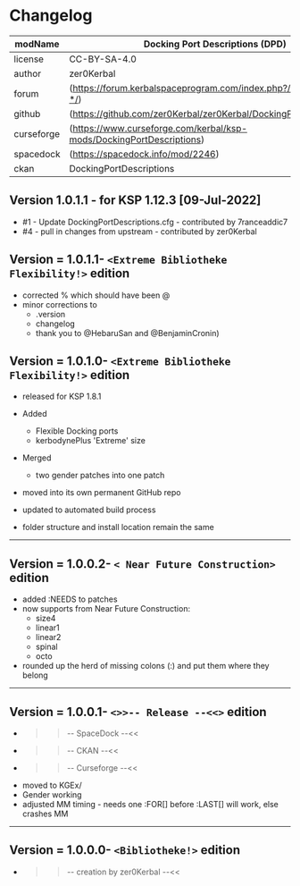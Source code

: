 # Changelog  
  
| modName    | Docking Port Descriptions (DPD)                                      |
| ---------- | -------------------------------------------------------------------- |
| license    | CC-BY-SA-4.0                                                         |
| author     | zer0Kerbal                                                           |
| forum      | (https://forum.kerbalspaceprogram.com/index.php?/topic/192184-*/)    |
| github     | (https://github.com/zer0Kerbal/zer0Kerbal/DockingPortDescriptions)   |
| curseforge | (https://www.curseforge.com/kerbal/ksp-mods/DockingPortDescriptions) |
| spacedock  | (https://spacedock.info/mod/2246)                                    |
| ckan       | DockingPortDescriptions                                              |

## Version 1.0.1.1 - for KSP 1.12.3 [09-Jul-2022]

* #1 - Update DockingPortDescriptions.cfg - contributed by 7ranceaddic7
* #4 - pull in changes from upstream - contributed by zer0Kerbal

## Version = 1.0.1.1- `<Extreme Bibliotheke Flexibility!>` edition

* corrected % which should have been @
* minor corrections to
  * .version
  * changelog
  * thank you to @HebaruSan and @BenjaminCronin)

## Version = 1.0.1.0- `<Extreme Bibliotheke Flexibility!>` edition

* released for KSP 1.8.1

* Added
  * Flexible Docking ports
  * kerbodynePlus 'Extreme' size
* Merged
  * two gender patches into one patch
* moved into its own permanent GitHub repo
* updated to automated build process
* folder structure and install location remain the same

---

## Version = 1.0.0.2- `< Near Future Construction>` edition

* added :NEEDS to patches
* now supports from Near Future Construction:
  * size4
  * linear1
  * linear2
  * spinal
  * octo
* rounded up the herd of missing colons (:) and put them where they belong

---

## Version = 1.0.0.1- `<>>-- Release --<<>` edition

* >>-- SpaceDock --<<
* >>-- CKAN --<<
* >>-- Curseforge --<<
* moved to KGEx/
* Gender working
* adjusted MM timing - needs one :FOR[] before :LAST[] will work, else crashes MM

---

## Version = 1.0.0.0- `<Bibliotheke!>` edition

* >>-- creation by zer0Kerbal --<<
